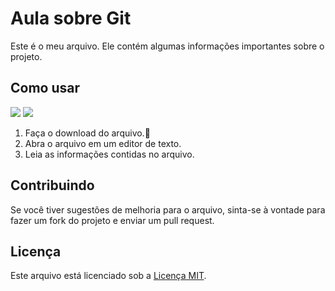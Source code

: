 # Aula sobre Git 

Este é o meu arquivo. Ele contém algumas informações importantes sobre o projeto.

## Como usar
![](https://img.shields.io/badge/HTML5-E34F26?style=for-the-badge&logo=html5&logoColor=white)
![](https://img.shields.io/badge/VS_Code-007ACC?logo=visual-studio-code&logoColor=white&style=for-the-badge)


1. Faça o download do arquivo.🎁
2. Abra o arquivo em um editor de texto.
3. Leia as informações contidas no arquivo.

## Contribuindo

Se você tiver sugestões de melhoria para o arquivo, sinta-se à vontade para fazer um fork do projeto e enviar um pull request.

## Licença

Este arquivo está licenciado sob a [Licença MIT](LICENSE).
